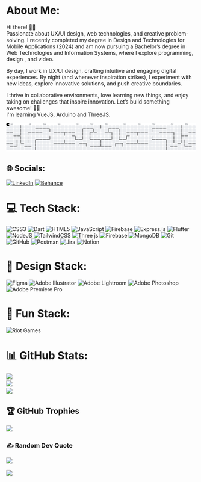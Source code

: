# About Me:
Hi there! 👋🏻<br>Passionate about UX/UI design, web technologies, and creative problem-solving. I recently completed my degree in Design and Technologies for Mobile Applications (2024) and am now pursuing a Bachelor’s degree in Web Technologies and Information Systems, where I explore programming, design , and video.

By day, I work in UX/UI design, crafting intuitive and engaging digital experiences. By night (and whenever inspiration strikes), I experiment with new ideas, explore innovative solutions, and push creative boundaries.

I thrive in collaborative environments, love learning new things, and enjoy taking on challenges that inspire innovation. Let’s build something awesome! 🥷🏻<br >I'm learning VueJS, Arduino and ThreeJS.

<picture>
  <source media="(prefers-color-scheme: dark)" srcset="https://raw.githubusercontent.com/xbeatriz/xbeatriz/output/pacman-contribution-graph-dark.svg">
  <source media="(prefers-color-scheme: light)" srcset="https://raw.githubusercontent.com/xbeatriz/xbeatriz/output/pacman-contribution-graph.svg">
  <img alt="pacman contribution graph" src="https://raw.githubusercontent.com/xbeatriz/xbeatriz/output/pacman-contribution-graph.svg">
</picture>

###


## 🌐 Socials:
[![LinkedIn](https://img.shields.io/badge/LinkedIn-%230077B5.svg?logo=linkedin&logoColor=white)](https://linkedin.com/in/xbeatriz) [![Behance](https://img.shields.io/badge/Behance-1769ff?logo=behance&logoColor=white)](https://behance.net/xbeatriz)


# 💻 Tech Stack:
![CSS3](https://img.shields.io/badge/css3-%231572B6.svg?style=flat&logo=css3&logoColor=white) ![Dart](https://img.shields.io/badge/dart-%230175C2.svg?style=flat&logo=dart&logoColor=white) ![HTML5](https://img.shields.io/badge/html5-%23E34F26.svg?style=flat&logo=html5&logoColor=white) ![JavaScript](https://img.shields.io/badge/javascript-%23323330.svg?style=flat&logo=javascript&logoColor=%23F7DF1E) ![Firebase](https://img.shields.io/badge/firebase-%23039BE5.svg?style=flat&logo=firebase)  ![Express.js](https://img.shields.io/badge/express.js-%23404d59.svg?style=flat&logo=express&logoColor=%2361DAFB) ![Flutter](https://img.shields.io/badge/Flutter-%2302569B.svg?style=flat&logo=Flutter&logoColor=white) ![NodeJS](https://img.shields.io/badge/node.js-6DA55F?style=flat&logo=node.js&logoColor=white) ![TailwindCSS](https://img.shields.io/badge/tailwindcss-%2338B2AC.svg?style=flat&logo=tailwind-css&logoColor=white) ![Three js](https://img.shields.io/badge/threejs-black?style=flat&logo=three.js&logoColor=white) ![Firebase](https://img.shields.io/badge/firebase-a08021?style=flat&logo=firebase&logoColor=ffcd34) ![MongoDB](https://img.shields.io/badge/MongoDB-%234ea94b.svg?style=flat&logo=mongodb&logoColor=white)  ![Git](https://img.shields.io/badge/git-%23F05033.svg?style=flat&logo=git&logoColor=white) ![GitHub](https://img.shields.io/badge/github-%23121011.svg?style=flat&logo=github&logoColor=white) ![Postman](https://img.shields.io/badge/Postman-FF6C37?style=flat&logo=postman&logoColor=white) ![Jira](https://img.shields.io/badge/jira-%230A0FFF.svg?style=flat&logo=jira&logoColor=white) ![Notion](https://img.shields.io/badge/Notion-%23000000.svg?style=flat&logo=notion&logoColor=white)

# 🎨 Design Stack:
![Figma](https://img.shields.io/badge/figma-%23F24E1E.svg?style=flat&logo=figma&logoColor=white) ![Adobe Illustrator](https://img.shields.io/badge/adobe%20illustrator-%23FF9A00.svg?style=flat&logo=adobe%20illustrator&logoColor=white) ![Adobe Lightroom](https://img.shields.io/badge/Adobe%20Lightroom-31A8FF.svg?style=flat&logo=Adobe%20Lightroom&logoColor=white) ![Adobe Photoshop](https://img.shields.io/badge/adobe%20photoshop-%2331A8FF.svg?style=flat&logo=adobe%20photoshop&logoColor=white) ![Adobe Premiere Pro](https://img.shields.io/badge/Adobe%20Premiere%20Pro-9999FF.svg?style=flat&logo=Adobe%20Premiere%20Pro&logoColor=white)

# 👻 Fun Stack:
![Riot Games](https://img.shields.io/badge/riotgames-D32936.svg?style=flat&logo=riotgames&logoColor=white)

# 📊 GitHub Stats:
![](https://github-readme-stats.vercel.app/api?username=xbeatriz&theme=dark&hide_border=true&include_all_commits=true&count_private=true)<br>
![](https://nirzak-streak-stats.vercel.app/?user=xbeatriz&theme=dark&hide_border=true)<br>
![](https://github-readme-stats.vercel.app/api/top-langs/?username=xbeatriz&theme=dark&hide_border=true&include_all_commits=true&count_private=true&layout=compact)

## 🏆 GitHub Trophies
![](https://github-profile-trophy.vercel.app/?username=xbeatriz&theme=shadow_green&no-frame=false&no-bg=false&margin-w=4)

### ✍️ Random Dev Quote
![](https://quotes-github-readme.vercel.app/api?type=horizontal&theme=dark)


[![](https://visitcount.itsvg.in/api?id=xbeatriz&icon=2&color=13)](https://visitcount.itsvg.in)

<!-- Proudly created with GPRM ( https://gprm.itsvg.in ) -->
